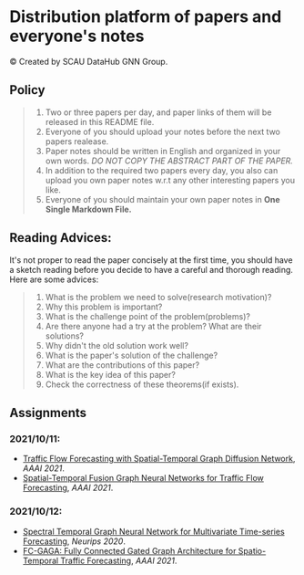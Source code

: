 # Distribution platform of papers and everyone's notes 

&copy; Created by SCAU DataHub GNN Group.

## Policy

> 1. Two or three papers per day, and paper links of them will be released in this README file.
> 2. Everyone of you should upload your notes before the next two papers realease.
> 3. Paper notes should be written in English and organized in your own words. *DO NOT COPY THE ABSTRACT PART OF THE PAPER.*
> 4. In addition to the required two papers every day, you also can upload you own paper notes w.r.t any other interesting papers you like.
> 5. Everyone of you should maintain your own paper notes in **One Single Markdown File.**

## Reading Advices:

It's not proper to read the paper concisely at the first time, you should have a sketch reading before you decide to have a careful and thorough reading. Here are some advices:

> 1. What is the problem we need to solve(research motivation)?
> 2. Why this problem is important?
> 3. What is the challenge point of the problem(problems)?
> 4. Are there anyone had a try at the problem? What are their solutions?
> 5. Why didn't the old solution work well?
> 6. What is the paper's solution of the challenge?
> 7. What are the contributions of this paper?
> 8. What is the key idea of this paper?
> 9. Check the correctness of these theorems(if exists).


## Assignments

### 2021/10/11:
- [Traffic Flow Forecasting with Spatial-Temporal Graph Diffusion Network](https://www.aaai.org/AAAI21Papers/AISI-9334.ZhangX.pdf), *AAAI 2021*.
- [Spatial-Temporal Fusion Graph Neural Networks for Traffic Flow Forecasting](https://arxiv.org/abs/2012.09641), *AAAI 2021*.

### 2021/10/12:
- [Spectral Temporal Graph Neural Network for Multivariate Time-series Forecasting](https://papers.nips.cc/paper/2020/file/cdf6581cb7aca4b7e19ef136c6e601a5-Paper.pdf), *Neurips 2020*.
- [FC-GAGA: Fully Connected Gated Graph Architecture for Spatio-Temporal Traffic Forecasting](https://ojs.aaai.org/index.php/AAAI/article/view/17114/16921), *AAAI 2021*.




  


